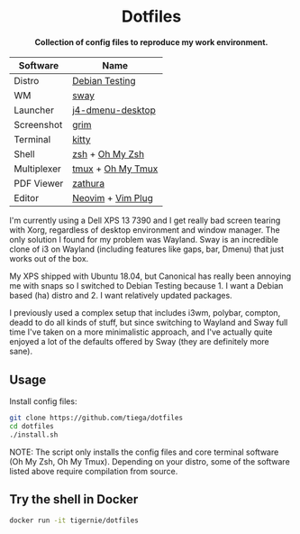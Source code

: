 <h1 align="center">Dotfiles</h1>

<h4 align="center">Collection of config files to reproduce my work environment.</h4>

| Software    | Name                                                                                                                           |
| ----------- | ------------------------------------------------------------------------------------------------------------------------------ |
| Distro      | [Debian Testing](https://www.debian.org/releases/testing/)                                                                     |
| WM          | [sway](https://github.com/swaywm/sway)                                                                                         |
| Launcher    | [j4-dmenu-desktop](https://github.com/enkore/j4-dmenu-desktop)                                                                 |
| Screenshot  | [grim](https://github.com/emersion/grim)                                                                                       |
| Terminal    | [kitty](https://sw.kovidgoyal.net/kitty/)                                                                                      |
| Shell       | [zsh](http://www.zsh.org/) + [Oh My Zsh](https://ohmyz.sh/)                                                                    |
| Multiplexer | [tmux](https://github.com/tmux/tmux) + [Oh My Tmux](https://github.com/gpakosz/.tmux)                                          |
| PDF Viewer  | [zathura](https://pwmt.org/projects/zathura/)                                                                                  |
| Editor      | [Neovim](https://neovim.io/) + [Vim Plug](https://github.com/junegunn/vim-plug)                                                |

I'm currently using a Dell XPS 13 7390 and I get really bad screen tearing with Xorg, regardless of desktop environment and window manager. The only solution I found for my problem was Wayland. Sway is an incredible clone of i3 on Wayland (including features like gaps, bar, Dmenu) that just works out of the box. 

My XPS shipped with Ubuntu 18.04, but Canonical has really been annoying me with snaps so I switched to Debian Testing because 1. I want a Debian based (ha) distro and 2. I want relatively updated packages.

I previously used a complex setup that includes i3wm, polybar, compton, deadd to do all kinds of stuff, but since switching to Wayland and Sway full time I've taken on a more minimalistic approach, and I've actually quite enjoyed a lot of the defaults offered by Sway (they are definitely more sane).


## Usage

Install config files:

```bash
git clone https://github.com/tiega/dotfiles
cd dotfiles
./install.sh
```

NOTE: The script only installs the config files and core terminal software (Oh My Zsh, Oh My Tmux). Depending on your distro, some of the software listed above require compilation from source.

## Try the shell in Docker

```bash
docker run -it tigernie/dotfiles
```

